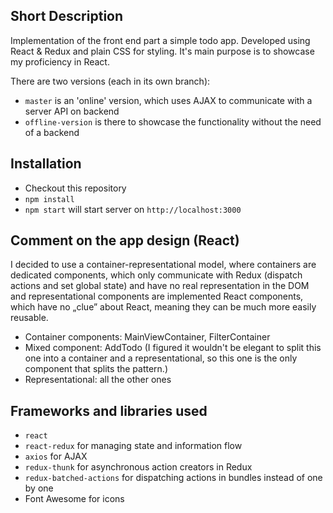 Short Description
-----------------
Implementation of the front end part a simple todo app. Developed using React & Redux and plain CSS for styling. It's main 
purpose is to showcase my proficiency in React.

There are two versions (each in its own branch): 
- `master` is an 'online' version, which uses AJAX to communicate with a server API on backend
- `offline-version` is there to showcase the functionality without the need of a backend

Installation
-----------------
- Checkout this repository
- `npm install`
- `npm start` will start server on `http://localhost:3000`

Comment on the app design (React)
-----------------
I decided to use a container-representational model, where containers are dedicated components, which only communicate with 
Redux (dispatch actions and set global state) and have no real representation in the DOM and representational components are 
implemented React components, which have no „clue” about React, meaning they can be much more easily reusable.
- Container components: MainViewContainer, FilterContainer
- Mixed component: AddTodo (I figured it wouldn't be elegant to split this one into a container and a representational, so 
this one is the only component that splits the pattern.)
- Representational: all the other ones

Frameworks and libraries used
-----------------
- `react`
- `react-redux` for managing state and information flow
- `axios` for AJAX
- `redux-thunk` for asynchronous action creators in Redux
- `redux-batched-actions` for dispatching actions in bundles instead of one by one
- Font Awesome for icons